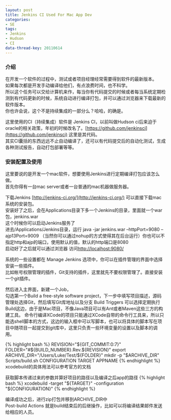```yaml
---
layout: post
title: Jenkins CI Used For Mac App Dev
categories:
- SE
tags:
- Jenkins
- Hudson
- CI
data-thread-key: 20110614
---
```


### 介绍

在开发一个软件的过程中，测试或者项目经理经常需要得到软件的最新版本。  
如果每次都是开发手动编译给他们，有点浪费时间，也不科学。  
所以这个任务可以交给计算机来作，每当你有代码提交的时候或者每当系统定期检测到有代码更新的时候，系统自动进行编译打包，并可以通过浏览器来下载最新的软件版本。  
你也许会说，这个不是持续集成的一部分么？哈哈，的确是。  
  
这里使用的CI（持续集成）软件是 Jenkins CI，以前叫做Hudson ci后来迫于oracle的相关政策，年初的时候改名了。[https://github.com/jenkinsci](https://github.com/jenkinsci)  这里是其代码。   
其实CI囊括的东西远远不止自动编译了，还可以有代码提交后的自动化测试，生成各种测试报告，自动打包部署等等。   

### 安装配置及使用

这里要说的是开发一个mac软件，想要使用Jenkins进行定期编译打包应该怎么做。  
首先你得有一台mac server或者一台普通的mac机器做服务器。  

下载Jenkins [http://jenkins-ci.org/](http://jenkins-ci.org/) 可以直接下载mac系统的安装包。  
安装好了之后，会在Applications目录下多一个Jenkins的目录，里面就一个war包，jenkins.war  
这个时候你可以启动Jenkins服务了  
进去/Applications/Jenkins目录，运行 java -jar jenkins.war –httpPort=9080 –ajp13Port=9009   （当然你可以通过nohup的方式使得其在后台运行）你也可以不指定http和ajp的端口，使用默认的值，默认的http端口是8080  
启动好了之后就可以通过浏览器 访问[http://localhost:9080/](http://localhost:9080/)  
  
系统的一些设置都在 Manage Jenkins 选项中，你可以在插件管理的界面中选择安装一些插件。  
比如帐号权限管理的插件，Git支持的插件，这里就先不要权限管理了。直接安装一个git插件。  
  
然后进入主界面，新建一个Job，  
勾选第一个Build a free-style software project，下一步中填写项目描述，源码管理处选择Git，然后填写Git库地址以及分支
Build Triggers 可以选择定期执行
Build这边，由于是Mac项目，不像Java项目可以有Ant或者Maven这些三方的构建工具。
命令行编译XCode的项目只能通过XCode自带的命令行工具来，所以只能选shell脚本的方式，这边的输入框中可以写脚本，也可以将具体的脚本写在项目中随项目一起提交到git库中，这里只负责一些环境变量的设置以及脚本的调用。

{% highlight bash %}
REVISION="${GIT_COMMIT:0:7}"
FOLDER="#${BUILD_NUMBER}.Rev.${REVISION}"
export ARCHIVE_DIR="/Users/Luke/Test/${FOLDER}"
mkdir -p "$ARCHIVE_DIR"
Scripts/build.sh CONFIGURATION TARGET APPNAME
{% endhighlight %}
xcodebuild的具体用法可以参考官方的文档


获取脚本传递过来的参数并算好项目的路径以及编译之后app的路径
{% highlight bash %}
xcodebuild -target "${TARGET}" -configuration "${CONFIGURATION}"
{% endhighlight %}

编译成功之后，进行zip打包并移到ARCHIVE_DIR中  
Post-build Actions 就是build结束后的后继操作，比如可以将编译结果邮件发送给相应的人员。  

